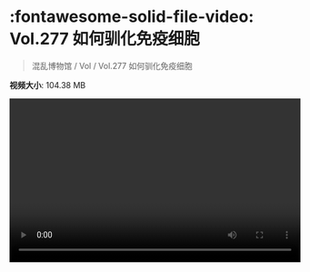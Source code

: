 # :fontawesome-solid-file-video: Vol.277 如何驯化免疫细胞

> 混乱博物馆 / Vol / Vol.277 如何驯化免疫细胞

**视频大小**: 104.38 MB

<video id="V-d5d68bfce6da4176bf5f27cfe95763ac" width="512" height="288" preload="none" playsinline webkit-playsinline></video>